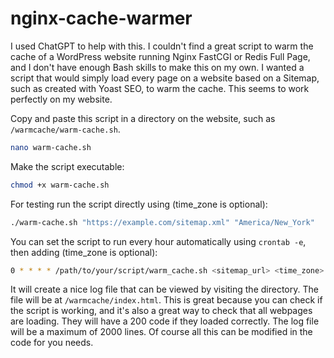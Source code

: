 # nginx-cache-warmer
I used ChatGPT to help with this. I couldn't find a great script to warm the cache of a WordPress website running Nginx FastCGI or Redis Full Page, and I don't have enough Bash skills to make this on my own. I wanted a script that would simply load every page on a website based on a Sitemap, such as created with Yoast SEO, to warm the cache. This seems to work perfectly on my website.

Copy and paste this script in a directory on the website, such as `/warmcache/warm-cache.sh`.

```bash
nano warm-cache.sh
```

Make the script executable:

```bash
chmod +x warm-cache.sh
```

For testing run the script directly using (time_zone is optional):

```bash
./warm-cache.sh "https://example.com/sitemap.xml" "America/New_York"
```

You can set the script to run every hour automatically using `crontab -e`, then adding (time_zone is optional):

```bash
0 * * * * /path/to/your/script/warm_cache.sh <sitemap_url> <time_zone> > /dev/null 2>&1
```

It will create a nice log file that can be viewed by visiting the directory. The file will be at `/warmcache/index.html`. This is great because you can check if the script is working, and it's also a great way to check that all webpages are loading. They will have a 200 code if they loaded correctly. The log file will be a maximum of 2000 lines. Of course all this can be modified in the code for you needs.
